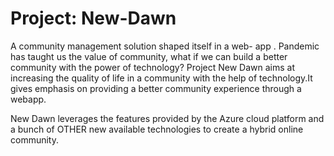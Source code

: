 # Project: New-Dawn
A community management solution shaped itself in a web- app . Pandemic has taught us the value of community, what if we can build a better community with the power of technology?
Project New Dawn aims at increasing the quality of life in a community with the help of technology.It gives emphasis on providing a better community experience through a webapp.

New Dawn leverages the features provided by the Azure cloud platform and a bunch of OTHER new available technologies to create a hybrid online community.
